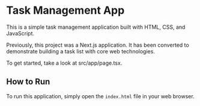 # Task Management App

This is a simple task management application built with HTML, CSS, and JavaScript.

Previously, this project was a Next.js application. It has been converted to demonstrate building a task list with core web technologies.

To get started, take a look at src/app/page.tsx.

## How to Run

To run this application, simply open the `index.html` file in your web browser.
